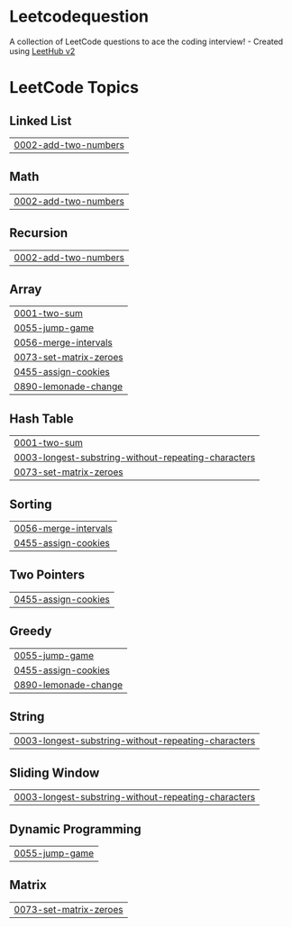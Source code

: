 # Leetcodequestion
A collection of LeetCode questions to ace the coding interview! - Created using [LeetHub v2](https://github.com/arunbhardwaj/LeetHub-2.0)

<!---LeetCode Topics Start-->
# LeetCode Topics
## Linked List
|  |
| ------- |
| [0002-add-two-numbers](https://github.com/kaushal354/Leetcodequestion/tree/master/0002-add-two-numbers) |
## Math
|  |
| ------- |
| [0002-add-two-numbers](https://github.com/kaushal354/Leetcodequestion/tree/master/0002-add-two-numbers) |
## Recursion
|  |
| ------- |
| [0002-add-two-numbers](https://github.com/kaushal354/Leetcodequestion/tree/master/0002-add-two-numbers) |
## Array
|  |
| ------- |
| [0001-two-sum](https://github.com/kaushal354/Leetcodequestion/tree/master/0001-two-sum) |
| [0055-jump-game](https://github.com/kaushal354/Leetcodequestion/tree/master/0055-jump-game) |
| [0056-merge-intervals](https://github.com/kaushal354/Leetcodequestion/tree/master/0056-merge-intervals) |
| [0073-set-matrix-zeroes](https://github.com/kaushal354/Leetcodequestion/tree/master/0073-set-matrix-zeroes) |
| [0455-assign-cookies](https://github.com/kaushal354/Leetcodequestion/tree/master/0455-assign-cookies) |
| [0890-lemonade-change](https://github.com/kaushal354/Leetcodequestion/tree/master/0890-lemonade-change) |
## Hash Table
|  |
| ------- |
| [0001-two-sum](https://github.com/kaushal354/Leetcodequestion/tree/master/0001-two-sum) |
| [0003-longest-substring-without-repeating-characters](https://github.com/kaushal354/Leetcodequestion/tree/master/0003-longest-substring-without-repeating-characters) |
| [0073-set-matrix-zeroes](https://github.com/kaushal354/Leetcodequestion/tree/master/0073-set-matrix-zeroes) |
## Sorting
|  |
| ------- |
| [0056-merge-intervals](https://github.com/kaushal354/Leetcodequestion/tree/master/0056-merge-intervals) |
| [0455-assign-cookies](https://github.com/kaushal354/Leetcodequestion/tree/master/0455-assign-cookies) |
## Two Pointers
|  |
| ------- |
| [0455-assign-cookies](https://github.com/kaushal354/Leetcodequestion/tree/master/0455-assign-cookies) |
## Greedy
|  |
| ------- |
| [0055-jump-game](https://github.com/kaushal354/Leetcodequestion/tree/master/0055-jump-game) |
| [0455-assign-cookies](https://github.com/kaushal354/Leetcodequestion/tree/master/0455-assign-cookies) |
| [0890-lemonade-change](https://github.com/kaushal354/Leetcodequestion/tree/master/0890-lemonade-change) |
## String
|  |
| ------- |
| [0003-longest-substring-without-repeating-characters](https://github.com/kaushal354/Leetcodequestion/tree/master/0003-longest-substring-without-repeating-characters) |
## Sliding Window
|  |
| ------- |
| [0003-longest-substring-without-repeating-characters](https://github.com/kaushal354/Leetcodequestion/tree/master/0003-longest-substring-without-repeating-characters) |
## Dynamic Programming
|  |
| ------- |
| [0055-jump-game](https://github.com/kaushal354/Leetcodequestion/tree/master/0055-jump-game) |
## Matrix
|  |
| ------- |
| [0073-set-matrix-zeroes](https://github.com/kaushal354/Leetcodequestion/tree/master/0073-set-matrix-zeroes) |
<!---LeetCode Topics End-->